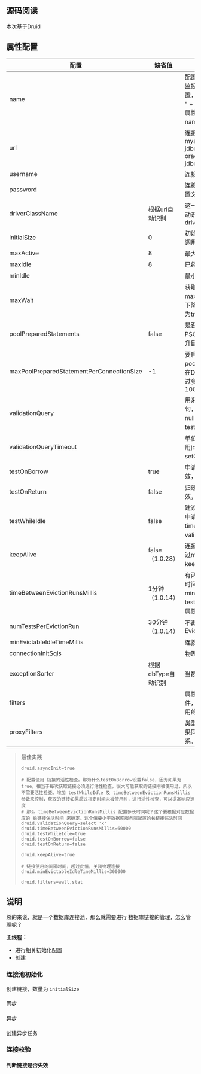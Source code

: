 ## 源码阅读

本次基于Druid

## 属性配置

| 配置                                      | 缺省值             | 说明                                                         |
| ----------------------------------------- | ------------------ | ------------------------------------------------------------ |
| name                                      |                    | 配置这个属性的意义在于，如果存在多个数据源，监控的时候可以通过名字来区分开来。如果没有配置，将会生成一个名字，格式是："DataSource-" + System.identityHashCode(this). 另外配置此属性至少在1.0.5版本中是不起作用的，强行设置name会出错。[详情-点此处](http://blog.csdn.net/lanmo555/article/details/41248763)。 |
| url                                       |                    | 连接数据库的url，不同数据库不一样。例如： mysql : jdbc:mysql://10.20.153.104:3306/druid2 oracle : jdbc:oracle:thin:@10.20.149.85:1521:ocnauto |
| username                                  |                    | 连接数据库的用户名                                           |
| password                                  |                    | 连接数据库的密码。如果你不希望密码直接写在配置文件中，可以使用ConfigFilter。[详细看这里](https://github.com/alibaba/druid/wiki/使用ConfigFilter) |
| driverClassName                           | 根据url自动识别    | 这一项可配可不配，如果不配置druid会根据url自动识别dbType，然后选择相应的driverClassName |
| initialSize                               | 0                  | 初始化时建立物理连接的个数。初始化发生在显示调用init方法，或者第一次getConnection时 |
| maxActive                                 | 8                  | 最大连接池数量                                               |
| maxIdle                                   | 8                  | 已经不再使用，配置了也没效果                                 |
| minIdle                                   |                    | 最小连接池数量                                               |
| maxWait                                   |                    | 获取连接时最大等待时间，单位毫秒。配置了maxWait之后，缺省启用公平锁，并发效率会有所下降，如果需要可以通过配置useUnfairLock属性为true使用非公平锁。 |
| poolPreparedStatements                    | false              | 是否缓存preparedStatement，也就是PSCache。PSCache对支持游标的数据库性能提升巨大，比如说oracle。在mysql下建议关闭。 |
| maxPoolPreparedStatementPerConnectionSize | -1                 | 要启用PSCache，必须配置大于0，当大于0时，poolPreparedStatements自动触发修改为true。在Druid中，不会存在Oracle下PSCache占用内存过多的问题，可以把这个数值配置大一些，比如说100 |
| validationQuery                           |                    | 用来检测连接是否有效的sql，要求是一个查询语句，常用select 'x'。如果validationQuery为null，testOnBorrow、testOnReturn、testWhileIdle都不会起作用。 |
| validationQueryTimeout                    |                    | 单位：秒，检测连接是否有效的超时时间。底层调用jdbc Statement对象的void setQueryTimeout(int seconds)方法 |
| testOnBorrow                              | true               | 申请连接时执行validationQuery检测连接是否有效，做了这个配置会降低性能。 |
| testOnReturn                              | false              | 归还连接时执行validationQuery检测连接是否有效，做了这个配置会降低性能。 |
| testWhileIdle                             | false              | 建议配置为true，不影响性能，并且保证安全性。申请连接的时候检测，如果空闲时间大于timeBetweenEvictionRunsMillis，执行validationQuery检测连接是否有效。 |
| keepAlive                                 | false （1.0.28）   | 连接池中的minIdle数量以内的连接，空闲时间超过minEvictableIdleTimeMillis，则会执行keepAlive操作。 |
| timeBetweenEvictionRunsMillis             | 1分钟（1.0.14）    | 有两个含义： 1) Destroy线程会检测连接的间隔时间，如果连接空闲时间大于等于minEvictableIdleTimeMillis则关闭物理连接。 2) testWhileIdle的判断依据，详细看testWhileIdle属性的说明 |
| numTestsPerEvictionRun                    | 30分钟（1.0.14）   | 不再使用，一个DruidDataSource只支持一个EvictionRun           |
| minEvictableIdleTimeMillis                |                    | 连接保持空闲而不被驱逐的最小时间                             |
| connectionInitSqls                        |                    | 物理连接初始化的时候执行的sql                                |
| exceptionSorter                           | 根据dbType自动识别 | 当数据库抛出一些不可恢复的异常时，抛弃连接                   |
| filters                                   |                    | 属性类型是字符串，通过别名的方式配置扩展插件，常用的插件有： 监控统计用的filter:stat 日志用的filter:log4j 防御sql注入的filter:wall |
| proxyFilters                              |                    | 类型是List<com.alibaba.druid.filter.Filter>，如果同时配置了filters和proxyFilters，是组合关系，并非替换关系 |

>
> 最佳实践
> ```properties
> druid.asyncInit=true
> 
> # 配置使用 链接的活性检查。那为什么testOnBorrow设置false，因为如果为true，相当于每次获取链接必须进行活性检查，很大可能获取的链接刚被使用过，所以不需要活性检查。增加 testWhileIdle 及 timeBetweenEvictionRunsMillis 参数来控制，获取的链接如果超过指定时间未被使用时，进行活性检查，可以提高响应速度
> # 那么 timeBetweenEvictionRunsMillis 配置多长时间呢？这个要根据对应数据库的 长链接保活时间 来确定。这个值要小于数据库服务端配置的长链接保活时间
> druid.validationQuery=select 'x'
> druid.timeBetweenEvictionRunsMillis=60000
> druid.testWhileIdle=true
> druid.testOnBorrow=false
> druid.testOnReturn=false
> 
> druid.keepAlive=true
> 
> # 链接使用的间隔时间，超过此值，关闭物理连接
> druid.minEvictableIdleTimeMillis=300000
> 
> druid.filters=wall,stat
> ```
>
> 



## 说明

总的来说，就是一个数据库连接池，那么就需要进行 数据库链接的管理，怎么管理呢？

**主线程：**

* 进行相关初始化配置
* 创建

### 连接池初始化

创建链接，数量为 `initialSize`

#### 同步



#### 异步

创建异步任务

### 连接校验

#### 判断链接是否失效



##